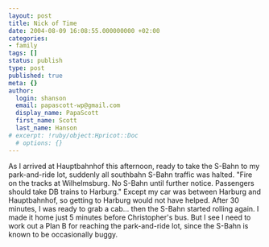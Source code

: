 ```yaml
---
layout: post
title: Nick of Time
date: 2004-08-09 16:08:55.000000000 +02:00
categories:
- family
tags: []
status: publish
type: post
published: true
meta: {}
author:
  login: shanson
  email: papascott-wp@gmail.com
  display_name: PapaScott
  first_name: Scott
  last_name: Hanson
# excerpt: !ruby/object:Hpricot::Doc
  # options: {}
---
```

<p>As I arrived at Hauptbahnhof this afternoon, ready to take the S-Bahn to my park-and-ride lot, suddenly all southbahn S-Bahn traffic was halted. "Fire on the tracks at Wilhelmsburg. No S-Bahn until further notice. Passengers should take DB trains to Harburg." Except my car was between Harburg and Hauptbahnhof, so getting to Harburg would not have helped. After 30 minutes, I was ready to grab a cab... then the S-Bahn started rolling again. I made it home just 5 minutes before Christopher's bus. But I see I need to work out a Plan B for reaching the park-and-ride lot, since the S-Bahn is known to be occasionally buggy.</p>
